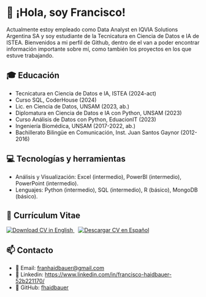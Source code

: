 # 👋 ¡Hola, soy Francisco!

Actualmente estoy empleado como Data Analyst en IQVIA Solutions Argentina SA y soy estudiante de la Tecnicatura en Ciencia de Datos e IA de ISTEA. Bienvenidos a mi perfil de Github, dentro de el van a poder encontrar información importante sobre mí, como también los proyectos en los que estuve trabajando.

## 🎓 Educación
- Tecnicatura en Ciencia de Datos e IA, ISTEA (2024-act)
- Curso SQL, CoderHouse (2024)
- Lic. en Ciencia de Datos, UNSAM (2023, ab.)
- Diplomatura en Ciencia de Datos e IA con Python, UNSAM (2023)
- Curso Análisis de Datos con Python, EduacionIT (2023)
- Ingeniería Biomédica, UNSAM (2017-2022, ab.)
- Bachillerato Bilingüe en Comunicación, Inst. Juan Santos Gaynor (2012-2016)

## 💻 Tecnologías y herramientas 

- Análisis y Visualización: Excel (intermedio), PowerBI (intermedio), PowerPoint (intermedio).
- Lenguajes: Python (intermedio), SQL (intermedio), R (básico), MongoDB (básico).

## 📄 Currículum Vitae

<div align="left">
  <a href="https://github.com/fhaidbauer/fhaidbauer/raw/main/Francisco_Haidbauer_CV%20EN.pdf" target="_blank" style="margin-right: 10px;">
    <img src="https://img.shields.io/badge/CV%20EN-Download-0A66C2?style=for-the-badge&logo=readthedocs&logoColor=white" alt="Download CV in English"/>
  </a>
  <a href="https://github.com/fhaidbauer/fhaidbauer/raw/main/Francisco_Haidbauer_CV%20SP.pdf" target="_blank">
    <img src="https://img.shields.io/badge/CV%20ES-Descargar-E85D04?style=for-the-badge&logo=readthedocs&logoColor=white" alt="Descargar CV en Español"/>
  </a>
</div>

## 📫 Contacto
- 📧 Email: franhaidbauer@gmail.com
- 💼 Linkedin: https://www.linkedin.com/in/francisco-haidbauer-52b221170/
- 🐙 GitHub: [fhaidbauer](https://github.com/fhaidbauer)

